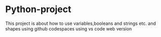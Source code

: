 # Python-project
This project is about how to use variables,booleans and strings etc.
and shapes
using github codespaces
using vs code web version

